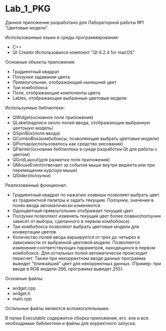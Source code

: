 # Lab_1_PKG

Данное приложение разработано для Лабораторной работы №1 "Цветовые модели".

Использованные языки и среды программирования:
  - C++
  - Qt Creator Использовался комплект "Qt 6.2.4 for macOS"

Основные объекты приложения:

  - Градиентный квадрат 
  - Ползунки задавания цвета
  - Прямоугольник, отображающий нынешний цвет 
  - Три комбобокса
  - Поля, отображающие компоненты цвета 
  - Lables, отображающие выбранные цветовые модели


Используемые библиотеки:

  - QWidget(основное поле приложения)
  - QLabel(надписи около полей ввода, отображающие выбранную цветоыую модель)
  - QSpinBox(поля ввода)
  - QComboBox(комбобоксы, позволяющие выбрать цветовые модели)
  - QPixmap(использовалось как средство рисования)
  - QPainter(основная библиотека в среде разработки Qt для работы с цветом)
  - QGridLayout(для разметки поля приложения)
  - QMouseEvent(отвечает за события мыши внутри виджета или при перемещении курсора мыши)
  - QSlider(ползунки)

Реализованный функционал:

  - Градиентный квадрат по нажатию клавиши позволяет выбрать цвет из градиентной палитры и задать текущим. Ползунки, значения в полях ввода автоматически изменяются.
  - Одноцветный прямоугольник отображает текущий цвет.
  - Ползунки позволяют изменять текущий цвет более плавно(ползунки зависят от выбора, сделанного в первом комбобоксе).
  - Три комбобокса позволяют выбрать цветовые модели для конвертации цветов.
  - Количество полей ввода варьируется от трех до четырех в зависимости от выбранной цветовой модели. Позволяется изменение соответствующих параметров, находящихся в первом комбобоксе. Для остальных полей автоматически происходит пересчет. Также при некорректном вводе данных программа выведет "ближайший" цвет для некоррентных данных. (Пример: при вводе в RGB модели 266, программа выведет 255).


Основные файлы:
  - widget.cpp
  - widget.h
  - main.cpp
  
Остальные файлы являются вспомогательными.

В папке Executable содержится сборка приложения, его .exe и все необходимые библиотеки и файлы для корректного запуска.

